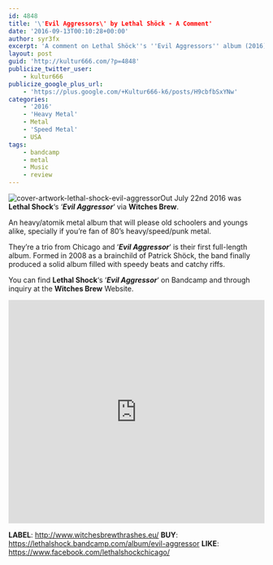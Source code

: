 ```yaml
---
id: 4848
title: '\'Evil Aggressors\' by Lethal Shöck - A Comment'
date: '2016-09-13T00:10:28+00:00'
author: syr3fx
excerpt: 'A comment on Lethal Shöck''s ''Evil Aggressors'' album (2016). '
layout: post
guid: 'http://kultur666.com/?p=4848'
publicize_twitter_user:
    - kultur666
publicize_google_plus_url:
    - 'https://plus.google.com/+Kultur666-k6/posts/H9cbfbSxYNw'
categories:
    - '2016'
    - 'Heavy Metal'
    - Metal
    - 'Speed Metal'
    - USA
tags:
    - bandcamp
    - metal
    - Music
    - review
---
```


![cover-artwork-lethal-shock-evil-aggressor](http://localhost:8080/wp-content/uploads/2016/09/cover-artwork-lethal-shock-evil-aggressor.jpg?w=680)Out July 22nd 2016 was **Lethal Shock**‘s ‘***Evil Aggressor***‘ via **Witches Brew**.

An heavy/atomik metal album that will please old schoolers and youngs alike, specially if you’re fan of 80’s heavy/speed/punk metal.

They’re a trio from Chicago and ‘***Evil Aggressor***‘ is their first full-length album. Formed in 2008 as a brainchild of Patrick Shöck, the band finally produced a solid album filled with speedy beats and catchy riffs.

You can find **Lethal Shock**‘s ‘***Evil Aggressor***‘ on Bandcamp and through inquiry at the **Witches Brew** Website.

<iframe style="border: 0; width: 100%; height: 439px;" src="https://bandcamp.com/EmbeddedPlayer/album=882329853/size=large/bgcol=333333/linkcol=e99708/tracklist=false/transparent=true/" seamless></iframe>

**LABEL**: <http://www.witchesbrewthrashes.eu/>
**BUY**: <https://lethalshock.bandcamp.com/album/evil-aggressor>
**LIKE**: <https://www.facebook.com/lethalshockchicago/>